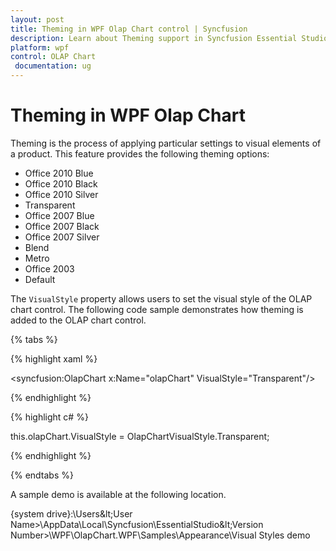 ```yaml
---
layout: post
title: Theming in WPF Olap Chart control | Syncfusion
description: Learn about Theming support in Syncfusion Essential Studio WPF Olap Chart control, its elements and more details.
platform: wpf
control: OLAP Chart
 documentation: ug
---
```


# Theming in WPF Olap Chart

Theming is the process of applying particular settings to visual elements of a product. This feature provides the following theming options:

* Office 2010 Blue
* Office 2010 Black
* Office 2010 Silver
* Transparent
* Office 2007 Blue
* Office 2007 Black
* Office 2007 Silver
* Blend
* Metro
* Office 2003
* Default

The `VisualStyle` property allows users to set the visual style of the OLAP chart control. The following code sample demonstrates how theming is added to the OLAP chart control.

{% tabs %}

{% highlight xaml %}

<syncfusion:OlapChart  x:Name="olapChart" VisualStyle="Transparent"/> 

{% endhighlight %}

{% highlight c# %}
 
this.olapChart.VisualStyle = OlapChartVisualStyle.Transparent;

{% endhighlight %}
 
{% endtabs %}

A sample demo is available at the following location.

{system drive}:\Users\&lt;User Name&gt;\AppData\Local\Syncfusion\EssentialStudio\&lt;Version Number&gt;\WPF\OlapChart.WPF\Samples\Appearance\Visual Styles demo

